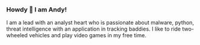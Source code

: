### Howdy 👋 I am Andy!

I am a lead with an analyst heart who is passionate about malware, python, threat intelligence with an application in tracking baddies. I like to ride two-wheeled vehicles and play video games in my free time.

<!--
**PineappleJunkie/PineappleJunkie** is a ✨ _special_ ✨ repository because its `README.md` (this file) appears on your GitHub profile.

Here are some ideas to get you started:

- 🔭 I’m currently working on ...
- 🌱 I’m currently learning ...
- 👯 I’m looking to collaborate on ...
- 🤔 I’m looking for help with ...
- 💬 Ask me about ...
- 📫 How to reach me: ...
- 😄 Pronouns: ...
- ⚡ Fun fact: ...
-->

